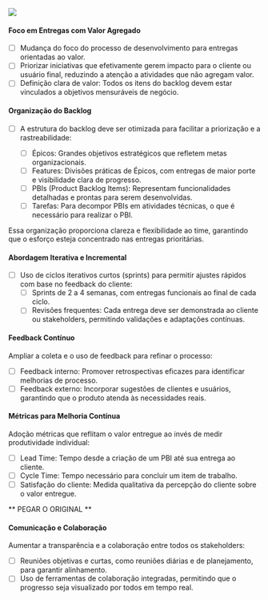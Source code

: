![](../img/gp-framework-scrum-azure.png)
#### **Foco em Entregas com Valor Agregado** 

- [ ] Mudança do foco do processo de desenvolvimento para entregas orientadas ao valor.
- [ ] Priorizar iniciativas que efetivamente gerem impacto para o cliente ou usuário final, reduzindo a atenção a atividades que não agregam valor. 
- [ ] Definição clara de valor: Todos os itens do backlog devem estar vinculados a objetivos mensuráveis de negócio. 
#### **Organização do Backlog** 

- [ ] A estrutura do backlog deve ser otimizada para facilitar a priorização e a rastreabilidade: 

   - [ ] Épicos: Grandes objetivos estratégicos que refletem metas organizacionais. 
   - [ ] Features: Divisões práticas de Épicos, com entregas de maior porte e visibilidade clara de progresso. 
   - [ ] PBIs (Product Backlog Items): Representam funcionalidades detalhadas e prontas para serem desenvolvidas. 
   - [ ] Tarefas: Para decompor PBIs em atividades técnicas, o que é necessário para realizar o PBI. 

Essa organização proporciona clareza e flexibilidade ao time, garantindo que o esforço esteja concentrado nas entregas prioritárias. 

#### **Abordagem Iterativa e Incremental** 

- [ ] Uso de ciclos iterativos curtos (sprints) para permitir ajustes rápidos com base no feedback do cliente: 
   - [ ] Sprints de 2 a 4 semanas, com entregas funcionais ao final de cada ciclo. 
   - [ ] Revisões frequentes: Cada entrega deve ser demonstrada ao cliente ou stakeholders, permitindo validações e adaptações contínuas. 

#### **Feedback Contínuo** 

Ampliar a coleta e o uso de feedback para refinar o processo: 

- [ ] Feedback interno: Promover retrospectivas eficazes para identificar melhorias de processo. 
- [ ] Feedback externo: Incorporar sugestões de clientes e usuários, garantindo que o produto atenda às necessidades reais. 

#### **Métricas para Melhoria Contínua** 

Adoção métricas que reflitam o valor entregue ao invés de medir produtividade individual: 

- [ ] Lead Time: Tempo desde a criação de um PBI até sua entrega ao cliente. 
- [ ] Cycle Time: Tempo necessário para concluir um item de trabalho. 
- [ ] Satisfação do cliente: Medida qualitativa da percepção do cliente sobre o valor entregue. 

** PEGAR O ORIGINAL **

#### **Comunicação e Colaboração** 

Aumentar a transparência e a colaboração entre todos os stakeholders: 

- [ ] Reuniões objetivas e curtas, como reuniões diárias e de planejamento, para garantir alinhamento. 
- [ ] Uso de ferramentas de colaboração integradas, permitindo que o progresso seja visualizado por todos em tempo real.
